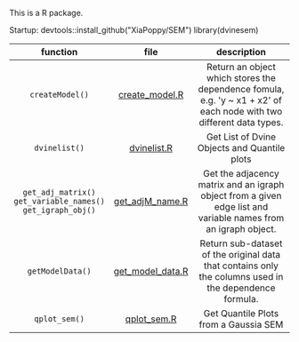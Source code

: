 This is a R package.

Startup: 
devtools::install_github("XiaPoppy/SEM")
library(dvinesem)


| function                                                             | file                                                                             | description                                                                                                         |
|:--------------------------------------------------------------------:|:--------------------------------------------------------------------------------:|:-------------------------------------------------------------------------------------------------------------------:|
| `createModel()`                                                      | [create_model.R](https://github.com/XiaPoppy/SEM/blob/main/R/create_model.R)     | Return an object which stores the dependence fomula, e.g. 'y ~ x1 + x2' of each node with two different data types. |
| `dvinelist()`                                                        | [dvinelist.R](https://github.com/XiaPoppy/SEM/blob/main/R/dvinelist.R)           | Get List of Dvine Objects and Quantile plots                                                                        |
| `get_adj_matrix()`<br/>`get_variable_names()`<br/>`get_igraph_obj()` | [get_adjM_name.R](https://github.com/XiaPoppy/SEM/blob/main/R/get_adjM_name.R)   | Get the adjacency matrix and an igraph object from a given edge list and variable names from an igraph object.      |
| `getModelData()`                                                     | [get_model_data.R](https://github.com/XiaPoppy/SEM/blob/main/R/get_model_data.R) | Return sub-dataset of the original data that contains only the columns used in the dependence formula.              |
| `qplot_sem()`                                                        | [qplot_sem.R](https://github.com/XiaPoppy/SEM/blob/main/R/qplot_sem.R)           | Get Quantile Plots from a Gaussia SEM                                                                               |
